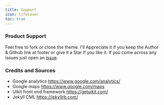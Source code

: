 ```yaml
---
title: Support
icon: lifesaver
toc: true
---
```


### Product Support

Feel free to fork or clone the theme. I'll Appreciate it if you keep the Author & Github link at footer or give it a Star if you like it. If you come across any issues just open an [issue](https://github.com/ivanchromjak/jekyll-theme-lite/issues).

### Credits and Sources

- Google analytics https://www.google.com/analytics/
- Google maps https://www.google.com/maps
- UIkit front end framework https://getuikit.com/
- Jekyll CML https://jekyllrb.com/
